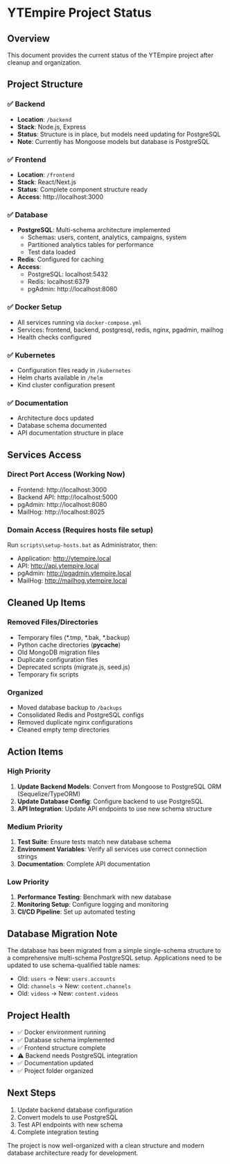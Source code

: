 # YTEmpire Project Status

## Overview
This document provides the current status of the YTEmpire project after cleanup and organization.

## Project Structure

### ✅ Backend
- **Location**: `/backend`
- **Stack**: Node.js, Express
- **Status**: Structure is in place, but models need updating for PostgreSQL
- **Note**: Currently has Mongoose models but database is PostgreSQL

### ✅ Frontend
- **Location**: `/frontend`
- **Stack**: React/Next.js
- **Status**: Complete component structure ready
- **Access**: http://localhost:3000

### ✅ Database
- **PostgreSQL**: Multi-schema architecture implemented
  - Schemas: users, content, analytics, campaigns, system
  - Partitioned analytics tables for performance
  - Test data loaded
- **Redis**: Configured for caching
- **Access**: 
  - PostgreSQL: localhost:5432
  - Redis: localhost:6379
  - pgAdmin: http://localhost:8080

### ✅ Docker Setup
- All services running via `docker-compose.yml`
- Services: frontend, backend, postgresql, redis, nginx, pgadmin, mailhog
- Health checks configured

### ✅ Kubernetes
- Configuration files ready in `/kubernetes`
- Helm charts available in `/helm`
- Kind cluster configuration present

### ✅ Documentation
- Architecture docs updated
- Database schema documented
- API documentation structure in place

## Services Access

### Direct Port Access (Working Now)
- Frontend: http://localhost:3000
- Backend API: http://localhost:5000
- pgAdmin: http://localhost:8080
- MailHog: http://localhost:8025

### Domain Access (Requires hosts file setup)
Run `scripts\setup-hosts.bat` as Administrator, then:
- Application: http://ytempire.local
- API: http://api.ytempire.local
- pgAdmin: http://pgadmin.ytempire.local
- MailHog: http://mailhog.ytempire.local

## Cleaned Up Items

### Removed Files/Directories
- Temporary files (*.tmp, *.bak, *.backup)
- Python cache directories (__pycache__)
- Old MongoDB migration files
- Duplicate configuration files
- Deprecated scripts (migrate.js, seed.js)
- Temporary fix scripts

### Organized
- Moved database backup to `/backups`
- Consolidated Redis and PostgreSQL configs
- Removed duplicate nginx configurations
- Cleaned empty temp directories

## Action Items

### High Priority
1. **Update Backend Models**: Convert from Mongoose to PostgreSQL ORM (Sequelize/TypeORM)
2. **Update Database Config**: Configure backend to use PostgreSQL
3. **API Integration**: Update API endpoints to use new schema structure

### Medium Priority
1. **Test Suite**: Ensure tests match new database schema
2. **Environment Variables**: Verify all services use correct connection strings
3. **Documentation**: Complete API documentation

### Low Priority
1. **Performance Testing**: Benchmark with new database
2. **Monitoring Setup**: Configure logging and monitoring
3. **CI/CD Pipeline**: Set up automated testing

## Database Migration Note

The database has been migrated from a simple single-schema structure to a comprehensive multi-schema PostgreSQL setup. Applications need to be updated to use schema-qualified table names:
- Old: `users` → New: `users.accounts`
- Old: `channels` → New: `content.channels`
- Old: `videos` → New: `content.videos`

## Project Health

- ✅ Docker environment running
- ✅ Database schema implemented
- ✅ Frontend structure complete
- ⚠️ Backend needs PostgreSQL integration
- ✅ Documentation updated
- ✅ Project folder organized

## Next Steps

1. Update backend database configuration
2. Convert models to use PostgreSQL
3. Test API endpoints with new schema
4. Complete integration testing

The project is now well-organized with a clean structure and modern database architecture ready for development.